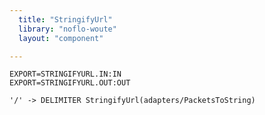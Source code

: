 ```yaml
---
  title: "StringifyUrl"
  library: "noflo-woute"
  layout: "component"

---
```


    EXPORT=STRINGIFYURL.IN:IN
    EXPORT=STRINGIFYURL.OUT:OUT
    
    '/' -> DELIMITER StringifyUrl(adapters/PacketsToString)
    

